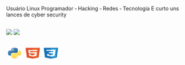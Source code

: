 
Usuário Linux
Programador ▫️ Hacking ▫️ Redes ▫️ Tecnologia
E curto uns lances de cyber security 
<Br>
<div> 
  <div style="display: inline_block"><br>
  <a href="https://www.instagram.com/otto.jrr/" target="_blank"><img src="https://img.shields.io/badge/-Instagram-%23E4405F?style=for-the-badge&logo=instagram&logoColor=white" target="_blank"></a>
  <a href = "mailto:otaciliojr.quirino@gmail.com"><img src="https://img.shields.io/badge/-Gmail-%23333?style=for-the-badge&logo=gmail&logoColor=white" target="_blank">
  
  </a>
  </div>

 ##
 <img align="center" alt="otto-Python" height="35" width="45" src="https://raw.githubusercontent.com/devicons/devicon/master/icons/python/python-original.svg">
 <img align="center" alt="otto-HTML" height="30" width="45" src="https://raw.githubusercontent.com/devicons/devicon/master/icons/html5/html5-original.svg">
 <img align="center" alt="otto-CSS" height="30" width="45" src="https://raw.githubusercontent.com/devicons/devicon/master/icons/css3/css3-original.svg">

